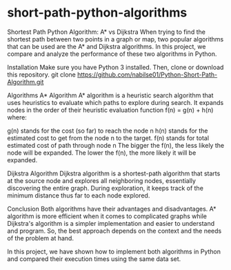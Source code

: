 # short-path-python-algorithms
Shortest Path Python Algorithm: A* vs Dijkstra
When trying to find the shortest path between two points in a graph or map, two popular algorithms that can be used are the A* and Dijkstra algorithms. In this project, we compare and analyze the performance of these two algorithms in Python.

Installation
Make sure you have Python 3 installed. Then, clone or download this repository.
git clone https://github.com/nabilse01/Python-Short-Path-Algorithm.git

Algorithms
A* Algorithm
A* algorithm is a heuristic search algorithm that uses heuristics to evaluate which paths to explore during search. It expands nodes in the order of their heuristic evaluation function f(n) = g(n) + h(n) where:

g(n) stands for the cost (so far) to reach the node n
h(n) stands for the estimated cost to get from the node n to the target.
f(n) stands for total estimated cost of path through node n
The bigger the f(n), the less likely the node will be expanded. The lower the f(n), the more likely it will be expanded.

Dijkstra Algorithm
Dijkstra algorithm is a shortest-path algorithm that starts at the source node and explores all neighboring nodes, essentially discovering the entire graph. During exploration, it keeps track of the minimum distance thus far to each node explored.

Conclusion
Both algorithms have their advantages and disadvantages. A* algorithm is more efficient when it comes to complicated graphs while Dijkstra's algorithm is a simpler implementation and easier to understand and program. So, the best approach depends on the context and the needs of the problem at hand.

In this project, we have shown how to implement both algorithms in Python and compared their execution times using the same data set.
